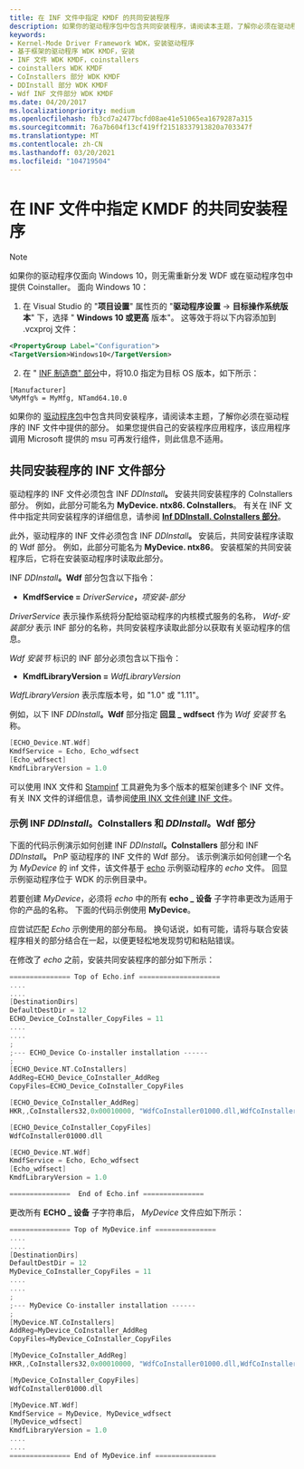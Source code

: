 ```yaml
---
title: 在 INF 文件中指定 KMDF 的共同安装程序
description: 如果你的驱动程序包中包含共同安装程序，请阅读本主题，了解你必须在驱动程序的 INF 文件中提供的部分。
keywords:
- Kernel-Mode Driver Framework WDK，安装驱动程序
- 基于框架的驱动程序 WDK KMDF，安装
- INF 文件 WDK KMDF，coinstallers
- coinstallers WDK KMDF
- CoInstallers 部分 WDK KMDF
- DDInstall 部分 WDK KMDF
- Wdf INF 文件部分 WDK KMDF
ms.date: 04/20/2017
ms.localizationpriority: medium
ms.openlocfilehash: fb3cd7a2477bcfd08ae41e51065ea1679287a315
ms.sourcegitcommit: 76a7b604f13cf419ff21518337913820a703347f
ms.translationtype: MT
ms.contentlocale: zh-CN
ms.lasthandoff: 03/20/2021
ms.locfileid: "104719504"
---
```

# <a name="specifying-the-kmdf-co-installer-in-an-inf-file"></a>在 INF 文件中指定 KMDF 的共同安装程序

> [!NOTE]
> 如果你的驱动程序仅面向 Windows 10，则无需重新分发 WDF 或在驱动程序包中提供 Coinstaller。 面向 Windows 10：
>1. 在 Visual Studio 的 "**项目设置**" 属性页的 "**驱动程序设置**  ->  **目标操作系统版本**" 下，选择 " **Windows 10 或更高** 版本"。  这等效于将以下内容添加到 .vcxproj 文件： 
>```xml
><PropertyGroup Label="Configuration">
><TargetVersion>Windows10</TargetVersion>
>```
>2. 在 " [INF 制造商" 部分](../install/inf-manufacturer-section.md)中，将10.0 指定为目标 OS 版本，如下所示：
>```inf
>[Manufacturer]
>%MyMfg% = MyMfg, NTamd64.10.0
>```

如果你的 [驱动程序包](../install/components-of-a-driver-package.md)中包含共同安装程序，请阅读本主题，了解你必须在驱动程序的 INF 文件中提供的部分。 如果您提供自己的安装程序应用程序，该应用程序调用 Microsoft 提供的 msu 可再发行组件，则此信息不适用。

##  <a name="inf-file-sections-for-the-co-installer"></a>共同安装程序的 INF 文件部分


驱动程序的 INF 文件必须包含 INF <em>DDInstall</em>**。** 安装共同安装程序的 CoInstallers 部分。 例如，此部分可能名为 **MyDevice. ntx86. CoInstallers**。 有关在 INF 文件中指定共同安装程序的详细信息，请参阅 [**Inf DDInstall. CoInstallers 部分**](../install/inf-ddinstall-coinstallers-section.md)。

此外，驱动程序的 INF 文件必须包含 INF <em>DDInstall</em>**。** 安装后，共同安装程序读取的 Wdf 部分。 例如，此部分可能名为 **MyDevice. ntx86**。 安装框架的共同安装程序后，它将在安装驱动程序时读取此部分。

INF <em>DDInstall</em>**。Wdf** 部分包含以下指令：

- **KmdfService =** <em>DriverService</em>**，**<em>项安装-部分</em>

*DriverService* 表示操作系统将分配给驱动程序的内核模式服务的名称， *Wdf-安装部分* 表示 INF 部分的名称，共同安装程序读取此部分以获取有关驱动程序的信息。

*Wdf 安装节* 标识的 INF 部分必须包含以下指令：

-   **KmdfLibraryVersion =** *WdfLibraryVersion*

*WdfLibraryVersion* 表示库版本号，如 "1.0" 或 "1.11"。

例如，以下 INF <em>DDInstall</em>**。Wdf** 部分指定 **回显 \_ wdfsect** 作为 *Wdf 安装节* 名称。

```cpp
[ECHO_Device.NT.Wdf]
KmdfService = Echo, Echo_wdfsect
[Echo_wdfsect]
KmdfLibraryVersion = 1.0
```

可以使用 INX 文件和 [Stampinf](../devtest/stampinf.md) 工具避免为多个版本的框架创建多个 INF 文件。 有关 INX 文件的详细信息，请参阅[使用 INX 文件创建 INF 文件](using-inx-files-to-create-inf-files.md)。

### <a name="sample-inf-_ddinstall_coinstallers-and-_ddinstall_wdf-sections"></a><a href="" id="sample-inf-ddinstall-coinstallers-and-ddinstall-wdf-sections"></a>**示例 INF** **_DDInstall_。CoInstallers 和** **_DDInstall_。Wdf 部分**

下面的代码示例演示如何创建 INF <em>DDInstall</em>**。CoInstallers** 部分和 INF <em>DDInstall</em>**。** PnP 驱动程序的 INF 文件的 Wdf 部分。 该示例演示如何创建一个名为 *MyDevice* 的 inf 文件，该文件基于 [echo](/samples/browse/) 示例驱动程序的 *echo* 文件。 回显示例驱动程序位于 WDK 的示例目录中。

若要创建 *MyDevice*，必须将 *echo* 中的所有 **echo \_ 设备** 子字符串更改为适用于你的产品的名称。 下面的代码示例使用 **MyDevice**。

应尝试匹配 *Echo* 示例使用的部分布局。 换句话说，如有可能，请将与联合安装程序相关的部分结合在一起，以便更轻松地发现剪切和粘贴错误。

在修改了 *echo* 之前，安装共同安装程序的部分如下所示：

```cpp
=============== Top of Echo.inf ====================
....
....
[DestinationDirs]
DefaultDestDir = 12
ECHO_Device_CoInstaller_CopyFiles = 11
....
....
;
;--- ECHO_Device Co-installer installation ------
;
[ECHO_Device.NT.CoInstallers]
AddReg=ECHO_Device_CoInstaller_AddReg
CopyFiles=ECHO_Device_CoInstaller_CopyFiles

[ECHO_Device_CoInstaller_AddReg]
HKR,,CoInstallers32,0x00010000, "WdfCoInstaller01000.dll,WdfCoInstaller"

[ECHO_Device_CoInstaller_CopyFiles]
WdfCoInstaller01000.dll

[ECHO_Device.NT.Wdf]
KmdfService = Echo, Echo_wdfsect
[Echo_wdfsect]
KmdfLibraryVersion = 1.0

===============  End of Echo.inf ===============
```

更改所有 **ECHO \_ 设备** 子字符串后， *MyDevice* 文件应如下所示：

```cpp
=============== Top of MyDevice.inf ===============
....
....
[DestinationDirs]
DefaultDestDir = 12
MyDevice_CoInstaller_CopyFiles = 11
....
....
;
;--- MyDevice Co-installer installation ------
;
[MyDevice.NT.CoInstallers]
AddReg=MyDevice_CoInstaller_AddReg
CopyFiles=MyDevice_CoInstaller_CopyFiles

[MyDevice_CoInstaller_AddReg]
HKR,,CoInstallers32,0x00010000, "WdfCoInstaller01000.dll,WdfCoInstaller"

[MyDevice_CoInstaller_CopyFiles]
WdfCoInstaller01000.dll

[MyDevice.NT.Wdf]
KmdfService = MyDevice, MyDevice_wdfsect
[MyDevice_wdfsect]
KmdfLibraryVersion = 1.0
....
....
=============== End of MyDevice.inf ===============
```